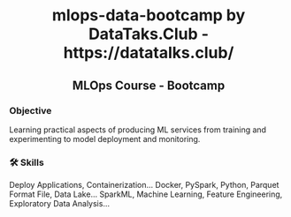 <h1 align="center"> mlops-data-bootcamp by DataTaks.Club - https://datatalks.club/ </h1>
<h2 align="center"> MLOps Course - Bootcamp </h2>

### Objective
Learning practical aspects of producing ML services from training and experimenting to model deployment and monitoring.

### 🛠 Skills
Deploy Applications, Containerization...
Docker, PySpark, Python, Parquet Format File, Data Lake...
SparkML, Machine Learning, Feature Engineering, Exploratory Data Analysis...
